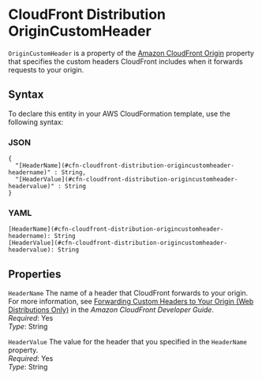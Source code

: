 # CloudFront Distribution OriginCustomHeader<a name="aws-properties-cloudfront-distribution-origincustomheader"></a>

`OriginCustomHeader` is a property of the [Amazon CloudFront Origin](aws-properties-cloudfront-distribution-origin.md) property that specifies the custom headers CloudFront includes when it forwards requests to your origin\.

## Syntax<a name="w3ab2c21c14d294b5"></a>

To declare this entity in your AWS CloudFormation template, use the following syntax:

### JSON<a name="aws-properties-cloudfront-distribution-origincustomheader-syntax.json"></a>

```
{
  "[HeaderName](#cfn-cloudfront-distribution-origincustomheader-headername)" : String,
  "[HeaderValue](#cfn-cloudfront-distribution-origincustomheader-headervalue)" : String
}
```

### YAML<a name="aws-properties-cloudfront-distribution-origincustomheader-syntax.yaml"></a>

```
[HeaderName](#cfn-cloudfront-distribution-origincustomheader-headername): String
[HeaderValue](#cfn-cloudfront-distribution-origincustomheader-headervalue): String
```

## Properties<a name="w3ab2c21c14d294b7"></a>

`HeaderName`  <a name="cfn-cloudfront-distribution-origincustomheader-headername"></a>
The name of a header that CloudFront forwards to your origin\. For more information, see [Forwarding Custom Headers to Your Origin \(Web Distributions Only\)](http://docs.aws.amazon.com/AmazonCloudFront/latest/DeveloperGuide/forward-custom-headers.html) in the *Amazon CloudFront Developer Guide*\.  
*Required*: Yes  
*Type*: String

`HeaderValue`  <a name="cfn-cloudfront-distribution-origincustomheader-headervalue"></a>
The value for the header that you specified in the `HeaderName` property\.  
*Required*: Yes  
*Type*: String